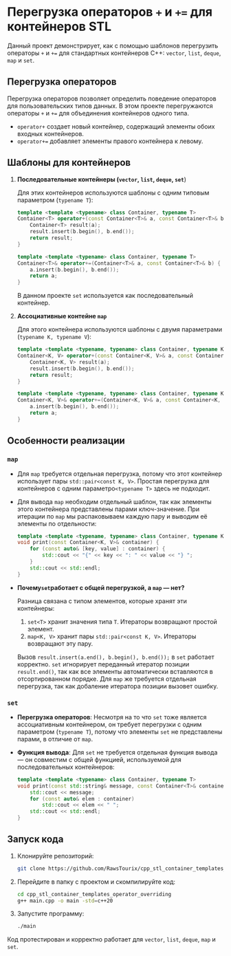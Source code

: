 # Перегрузка операторов `+` и `+=` для контейнеров STL

Данный проект демонстрирует, как с помощью шаблонов перегрузить операторы `+` и `+=` для стандартных контейнеров C++: `vector`, `list`, `deque`, `map` и `set`.

## Перегрузка операторов

Перегрузка операторов позволяет определить поведение операторов для пользовательских типов данных. В этом проекте перегружаются операторы `+` и `+=` для объединения контейнеров одного типа.

- `operator+` создает новый контейнер, содержащий элементы обоих входных контейнеров.
- `operator+=` добавляет элементы правого контейнера к левому.

## Шаблоны для контейнеров

1. **Последовательные контейнеры (`vector`, `list`, `deque`, `set`**)

   Для этих контейнеров используются шаблоны с одним типовым параметром (`typename T`):

   ```cpp
   template <template <typename> class Container, typename T>
   Container<T> operator+(const Container<T>& a, const Container<T>& b) {
       Container<T> result(a);
       result.insert(b.begin(), b.end());
       return result;
   }

   template <template <typename> class Container, typename T>
   Container<T>& operator+=(Container<T>& a, const Container<T>& b) {
       a.insert(b.begin(), b.end());
       return a;
   }
   ```

   В данном проекте `set` используется как последовательный контейнер.

2. **Ассоциативные контейне `map`**

   Для этого контейнера используются шаблоны с двумя параметрами (`typename K, typename V`):

   ```cpp
   template <template <typename, typename> class Container, typename K, typename V>
   Container<K, V> operator+(const Container<K, V>& a, const Container<K, V>& b) {
       Container<K, V> result(a);
       result.insert(b.begin(), b.end());
       return result;
   }

   template <template <typename, typename> class Container, typename K, typename V>
   Container<K, V>& operator+=(Container<K, V>& a, const Container<K, V>& b) {
       a.insert(b.begin(), b.end());
       return a;
   }
   ```

## Особенности реализации

### `map`

- Для `map` требуется отдельная перегрузка, потому что этот контейнер использует пары `std::pair<const K, V>`. Простая перегрузка для контейнеров с одним параметро`<typename T>` здесь не подходит.

- Для вывода `map` необходим отдельный шаблон, так как элементы этого контейнера представлены парами ключ-значение. При итерации по `map` мы распаковываем каждую пару и выводим её элементы по отдельности:

  ```cpp
  template <template <typename, typename> class Container, typename K, typename V>
  void print(const Container<K, V>& container) {
      for (const auto& [key, value] : container) {
          std::cout << "{" << key << ": " << value << "} ";
      }
      std::cout << std::endl;
  }
  ```

- **Почему`set`работает с общей перегрузкой, а `map` — нет?**

  Разница связана с типом элементов, которые хранят эти контейнеры:

  1. `set<T>` хранит значения типа `T`. Итераторы возвращают простой элемент.
  2. `map<K, V>` хранит пары `std::pair<const K, V>`. Итераторы возвращают эту пару.

  Вызов `result.insert(a.end(), b.begin(), b.end());` в `set` работает корректно. `set` игнорирует переданный итератор позиции `result.end()`, так как все элементы автоматически вставляются в отсортированном порядке. Для `map` же требуется отдельная перегрузка, так как добаление итератора позиции вызовет ошибку.

### `set`

- **Перегрузка операторов**: Несмотря на то что `set` тоже является ассоциативным контейнером, он требует перегрузки с одним параметром (`typename T`), потому что элементы `set` не представлены парами, в отличие от `map`.

- **Функция вывода**: Для `set` не требуется отдельная функция вывода — он совместим с общей функцией, используемой для последовательных контейнеров:

  ```cpp
  template <template <typename> class Container, typename T>
  void print(const std::string& message, const Container<T>& container) {
      std::cout << message;
      for (const auto& elem : container)
          std::cout << elem << " ";
      std::cout << std::endl;
  }
  ```

## Запуск кода

1. Клонируйте репозиторий:

   ```bash
   git clone https://github.com/RawsTourix/cpp_stl_container_templates_operator_overriding.git
   ```

2. Перейдите в папку с проектом и скомпилируйте код:

   ```bash
   cd cpp_stl_container_templates_operator_overriding
   g++ main.cpp -o main -std=c++20
   ```

3. Запустите программу:

   ```bash
   ./main
   ```

Код протестирован и корректно работает для `vector`, `list`, `deque`, `map` и `set`.